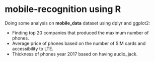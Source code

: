 # mobile-recognition using R
Doing some analysis on **mobile_data** dataset using dplyr and ggplot2:
- Finding top 20 companies that produced the maximum number of phones.
- Average price of phones based on the number of SIM cards and accessibility to LTE.
- Thickness of phones year 2017 based on having audio_jack.
